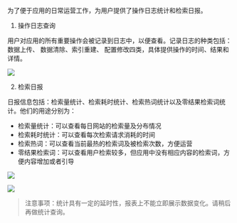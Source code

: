  为了便于应用的日常运营工作，为用户提供了操作日志统计和检索日报。
1. 操作日志查询

用户对应用的所有重要操作会被记录到日志中，以便查看。记录日志的种类包括：数据上传、 数据清除、索引重建、 配置修改四类，具体提供操作的时间、结果和详情。

![](https://mccdn.qcloud.com/img5698f32988b4f.png)

2. 检索日报

日报信息包括：检索量统计、检索耗时统计、检索热词统计以及零结果检索词统计。他们的用途分别为：

- 检索量统计：可以查看每日网站的检索量及分布情况
- 检索耗时统计：可以查看每次检索请求消耗的时间
- 检索热词：可以查看当前最热的检索词及被检索次数，方便运营
- 零结果检索词：可以查看用户检索较多，但应用中没有相应内容的检索词，方便内容增加或者引导

![](https://mccdn.qcloud.com/img5698f359c3be1.png)

![](https://qzonestyle.gtimg.cn/qzone/vas/opensns/res/img/yunsousuobangzhuwendang-42.png)

>注意事项：统计具有一定的延时性，报表上不能立即展示数据变化。请稍后再做统计查询。